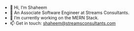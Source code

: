 - 👋 Hi, I’m Shaheem
- 👀 An Associate Software Engineer at Streams Consultants.
- 🌱 I’m currently working on the MERN Stack.
- 📫 Get in touch: shaheem@streamsconsultants.com

<!---
Shaheem707/Shaheem707 is a ✨ special ✨ repository because its `README.md` (this file) appears on your GitHub profile.
You can click the Preview link to take a look at your changes.
--->
